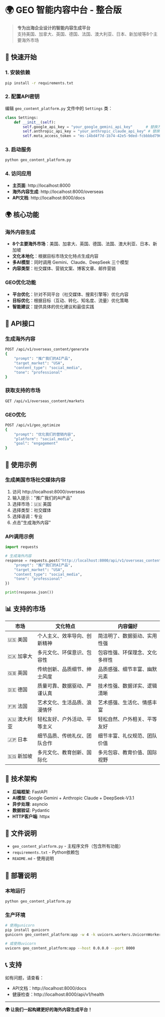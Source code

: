 # 🌍 GEO 智能内容中台 - 整合版

> **专为出海企业设计的智能内容生成平台**  
> 支持美国、加拿大、英国、德国、法国、澳大利亚、日本、新加坡等8个主要海外市场

## 🚀 **快速开始**

### **1. 安装依赖**
```bash
pip install -r requirements.txt
```

### **2. 配置API密钥**
编辑 `geo_content_platform.py` 文件中的 `Settings` 类：
```python
class Settings:
    def __init__(self):
        self.google_api_key = "your_google_gemini_api_key"      # 替换为您的Gemini API密钥
        self.anthropic_api_key = "your_anthropic_claude_api_key" # 替换为您的Claude API密钥
        self.mota_access_token = "ms-14bd4f7d-1b74-42e5-9ded-fcbbbbd79619"  # 已配置DeepSeek
```

### **3. 启动服务**
```bash
python geo_content_platform.py
```

### **4. 访问应用**
- **主页面**: http://localhost:8000
- **海外内容生成**: http://localhost:8000/overseas
- **API文档**: http://localhost:8000/docs

## 🌍 **核心功能**

### **海外内容生成**
- **8个主要海外市场**：美国、加拿大、英国、德国、法国、澳大利亚、日本、新加坡
- **文化本地化**：根据目标市场文化特点生成内容
- **多AI模型**：同时调用 Gemini、Claude、DeepSeek 三个模型
- **内容类型**：社交媒体、营销文案、博客文章、邮件营销

### **GEO优化功能**
- **平台优化**：针对不同平台（社交媒体、搜索引擎等）优化内容
- **目标优化**：根据目标（互动、转化、知名度、流量）优化策略
- **智能建议**：提供具体的优化建议和最佳实践

## 📡 **API接口**

### **生成海外内容**
```bash
POST /api/v1/overseas_content/generate
{
    "prompt": "推广我们的AI产品",
    "target_market": "USA",
    "content_type": "social_media",
    "tone": "professional"
}
```

### **获取支持的市场**
```bash
GET /api/v1/overseas_content/markets
```

### **GEO优化**
```bash
POST /api/v1/geo_optimize
{
    "prompt": "优化我们的营销内容",
    "platform": "social_media",
    "goal": "engagement"
}
```

## 🎯 **使用示例**

### **生成美国市场社交媒体内容**
1. 访问 http://localhost:8000/overseas
2. 输入提示："推广我们的AI产品"
3. 选择市场：🇺🇸 美国
4. 选择类型：社交媒体
5. 选择语调：专业
6. 点击"生成海外内容"

### **API调用示例**
```python
import requests

# 生成海外内容
response = requests.post("http://localhost:8000/api/v1/overseas_content/generate", json={
    "prompt": "推广我们的AI产品",
    "target_market": "USA",
    "content_type": "social_media",
    "tone": "professional"
})

print(response.json())
```

## 📊 **支持的市场**

| 市场 | 文化特点 | 内容偏好 |
|------|----------|----------|
| 🇺🇸 美国 | 个人主义、效率导向、创新精神 | 简洁明了、数据驱动、实用性强 |
| 🇨🇦 加拿大 | 多元文化、环保意识、包容性 | 包容性强、环保理念、文化多样性 |
| 🇬🇧 英国 | 传统创新、品质细节、绅士风度 | 品质感强、细节丰富、幽默元素 |
| 🇩🇪 德国 | 质量可靠、数据驱动、严谨认真 | 技术性强、数据详实、逻辑清晰 |
| 🇫🇷 法国 | 艺术文化、生活品质、浪漫情怀 | 艺术感强、生活化、情感丰富 |
| 🇦🇺 澳大利亚 | 轻松友好、户外活动、平等主义 | 轻松自然、户外相关、平等友好 |
| 🇯🇵 日本 | 细节品质、传统礼仪、团队合作 | 细节丰富、礼仪规范、团队价值 |
| 🇸🇬 新加坡 | 多元文化、教育创新、国际化 | 多元包容、教育价值、国际视野 |

## 🔧 **技术架构**

- **后端框架**: FastAPI
- **AI模型**: Google Gemini + Anthropic Claude + DeepSeek-V3.1
- **异步处理**: asyncio
- **数据验证**: Pydantic
- **HTTP客户端**: httpx

## 📝 **文件说明**

- `geo_content_platform.py` - 主程序文件（包含所有功能）
- `requirements.txt` - Python依赖包
- `README.md` - 使用说明

## 🚀 **部署说明**

### **本地运行**
```bash
python geo_content_platform.py
```

### **生产环境**
```bash
# 使用gunicorn
pip install gunicorn
gunicorn geo_content_platform:app -w 4 -k uvicorn.workers.UvicornWorker

# 或使用uvicorn
uvicorn geo_content_platform:app --host 0.0.0.0 --port 8000
```

## 📞 **支持**

如有问题，请查看：
- API文档：http://localhost:8000/docs
- 健康检查：http://localhost:8000/api/v1/health

---

**🌍 让我们一起构建更好的海外内容生成平台！**
